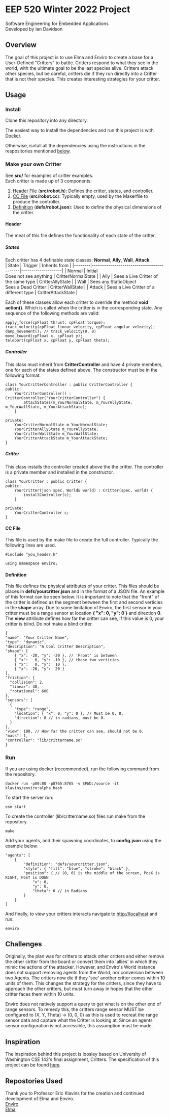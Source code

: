 # EEP 520 Winter 2022 Project

Software Engineering for Embedded Applications<br>
Developed by Ian Davidson

## Overview
The goal of this project is to use Elma and Enviro to create a base for a User-Defined "Critters" to battle. Critters respond to what they see in the world, with the ultimate goal to be the last species alive. Critters attack other species, but be careful, critters die if they run directly into a Critter that is not their species. This creates interesting strategies for your critter.

## Usage
### Install
Clone this repository into any directory.

The easiest way to install the dependencies and run this project is with [Docker](https://www.docker.com/).<br>

Otherwise, isntall all the dependencies using the instructions in the respositories mentioned [below](#repostories-used).<br>


### Make your own Critter
See **src/** for examples of critter examples.<br>
Each critter is made up of 3 components:
1. [Header File](#header) (**src/robot.h**): Defines the critter, states, and controller.
2. [CC File](#cc-file) (**src/robot.cc**): Typically empty, used by the Makerfile to produce the controller.
3. [Definition](#definition) (**defs/robot.json**): Used to define the physical dimensions of the critter.

#### Header
The meat of this file defines the functionality of each state of the critter.

##### States
Each critter has 4 definable state classes: **Normal**, **Ally**, **Wall**, **Attack**.<br>
| State  | Trigger                                  | Inherits from      |
|--------|------------------------------------------|--------------------|
| Normal | Initial<br> Does not see anything            | CritterNormalState |
| Ally   | Sees a Live Critter of the same type     | CritterAllyState   |
| Wall   | Sees any StaticObject<br> Sees a Dead Critter | CritterWallState   |
| Attack | Sees a Live Critter of a different type  | CritterAttackState |

Each of these classes allow each critter to override the method **void action()**. Which is called when the critter is in the corresponding state. Any sequence of the following methods are valid:

    apply_force(cpFloat thrust, cpFloat torque);
    track_velocity(cpFloat linear_velocity, cpFloat angular_velocity);
    damp_movement(); // track_velocity(0, 0)
    move_toward(cpFloat x, cpFloat y);
    teleport(cpFloat x, cpFloat y, cpFloat theta);

##### Controller
This class must inherit from **CritterController** and have 4 private members, one for each of the states defined above. The constructor must be in the following format:

    class YourCritterController : public CritterController {
    public:
        YourCritterController() : CritterController("YourCritterController") {
            attachStates(m_YourNormalState, m_YourAllyState, m_YourWallState, m_YourAttackState);
        }

    private:
        YourCritterNormalState m_YourNormalState;
        YourCritterAllyState m_YourAllyState;
        YourCritterWallState m_YourWallState;
        YourCritterAttackState m_YourAttackState;
    }

##### Critter
This class installs the controller created above the the critter. The controller is a private member and installed in the constructor.

    class YourCritter : public Critter {
    public:
        YourCritter(json spec, World& world) : Critter(spec, world) {
            installController(c);
        }

    private:
        YourCritterController c;
    }

#### CC File
This file is used by the make file to create the full controller. Typically the following lines are used.

    #include "you_header.h"

    using namespace enviro;

#### Definition
This file defines the physical attributes of your critter. This files should be places in **defs/yourcritter.json** and in the format of a JSON file. An example of this format can be seen below. It is important to note that the "front" of the critter is defined as the segment between the first and second verticies in the **shape** array. Due to some limitation of Enviro, the first sensor in your critter must be a range sensor at location **{ "x": 0, "y": 0 }** and direction **0**. The **view** attribute defines how far the critter can see, if this value is 0, your critter is blind. Do not make a blind critter.

    {
    "name": "Your Critter Name",
    "type": "dynamic",
    "description": "A Cool Critter Description",
    "shape": [
        { "x": -20, "y": -20 }, // 'Front' is between
        { "x":   0, "y": -10 }, // these two verticies.
        { "x":   0, "y":  10 },
        { "x": -20, "y":  20 }
    ],
    "friction": {
      "collision": 2,
      "linear": 40,
      "rotational": 600
    },
    "sensors": [
      {
        "type": "range",
        "location": { "x": 0, "y": 0 }, // Must be 0, 0.
        "direction": 0 // in radians, must be 0.
      }
    ],
    "view": 100, // How far the critter can see, should not be 0.
    "mass": 1,    
    "controller": "lib/crittername.so"
    }

### Run
If you are using docker (recommended), run the following command from the repository. 

    docker run -p80:80 -p8765:8765 -v $PWD:/source -it klavins/enviro:alpha bash

To start the server run:

    esm start

To create the controller (lib/crittername.so) files run make from the repository.

    make

Add your agents, and their spawning coordinates, to **config.json** using the example below.

    "agents": [
        {
            "definition": "defs/yourcritter.json",
            "style": { "fill": "blue", "stroke": "black" },
            "position": { // (0, 0) is the middle of the screen, PosX is RIGHT, PosY is DOWN
                "x": 0, 
                "y": 0, 
                "theta": 0 // in Radians
            }
        }
    ]

And finally, to view your critters interacts navigate to <http://localhost> and run:

    enviro

## Challenges
Originally, the plan was for critters to attack other critters and either remove the other cirtter from the board or convert them into 'allies' in which they mimic the actions of the attacker. However, and Enviro's World instance does not support removing agents from the World, nor conversion between two Agents. The critters now die if they 'see' another critter comes within 10 units of them. This changes the strategy for the critters, since they have to approach the other critters, but must turn away in hopes that the other critter faces them within 10 units.<br>

Enviro does not natively support a query to get what is on the other end of range sensors. To remedy this, the critters range sensor MUST be configured to (X, Y, Theta) -> (0, 0, 0) as this is used to recreat the range sensor data and capture what the Critter is looking at. Since an agents sensor configuration is not accessible, this assumption must be made.<br>

## Inspiration
The inspiration behind this project is loosley based on University of Washington CSE 142's final assignment, Critters. The specification of this project can be found [here](https://courses.cs.washington.edu/courses/cse142/22wi/assessments/a8.html).<br>


## Repostories Used
Thank you to Professor Eric Klavins for the creation and continued development of Elma and Enviro.<br>
[Enviro](https://github.com/klavinslab/enviro)<br>
[Elma](https://github.com/klavinslab/elma)


